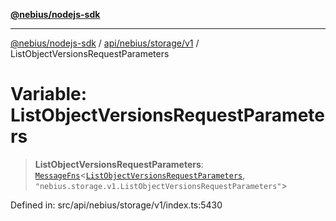[**@nebius/nodejs-sdk**](../../../../../README.md)

---

[@nebius/nodejs-sdk](../../../../../README.md) / [api/nebius/storage/v1](../README.md) / ListObjectVersionsRequestParameters

# Variable: ListObjectVersionsRequestParameters

> **ListObjectVersionsRequestParameters**: [`MessageFns`](../../../../../runtime/protos/core/interfaces/MessageFns.md)\<[`ListObjectVersionsRequestParameters`](../interfaces/ListObjectVersionsRequestParameters.md), `"nebius.storage.v1.ListObjectVersionsRequestParameters"`\>

Defined in: src/api/nebius/storage/v1/index.ts:5430
